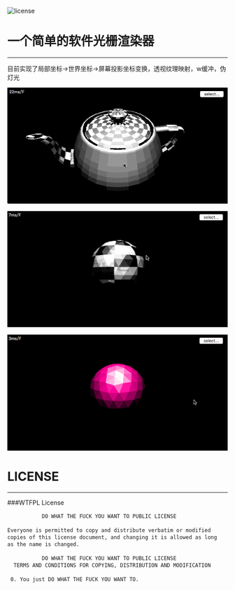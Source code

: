 ![license](https://img.shields.io/badge/license-WTFPL-brightgreen.svg)
# 一个简单的软件光栅渲染器

***

目前实现了局部坐标->世界坐标->屏幕投影坐标变换，透视纹理映射，w缓冲，伪灯光

![rendering0](./arts/rendering_0.gif)

![rendering_1](./arts/rendering_1.gif)

![rendering_2](./arts/rendering_2.gif)



# LICENSE

***

###WTFPL License

```
           DO WHAT THE FUCK YOU WANT TO PUBLIC LICENSE

Everyone is permitted to copy and distribute verbatim or modified
copies of this license document, and changing it is allowed as long
as the name is changed.

           DO WHAT THE FUCK YOU WANT TO PUBLIC LICENSE
  TERMS AND CONDITIONS FOR COPYING, DISTRIBUTION AND MODIFICATION

 0. You just DO WHAT THE FUCK YOU WANT TO.
```

